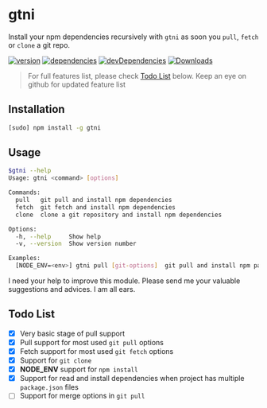 gtni
====
Install your npm dependencies recursively with `gtni` as soon you `pull`, `fetch` or `clone` a git repo.

[![version][npm-version]][npm-url] [![dependencies][npm-dependencies]][npm-url] [![devDependencies][npm-dev-dependencies]][npm-url] [![Downloads][npm-month-downloads]][npm-url]

>For full features list, please check [Todo List](#todo-list) below. Keep an eye on github for updated feature list

Installation
-------------
```sh
[sudo] npm install -g gtni
```
Usage
------
```sh
$gtni --help
Usage: gtni <command> [options]

Commands:
  pull   git pull and install npm dependencies
  fetch  git fetch and install npm dependencies
  clone  clone a git repository and install npm dependencies

Options:
  -h, --help     Show help                                             [boolean]
  -v, --version  Show version number                                   [boolean]

Examples:
  [NODE_ENV=<env>] gtni pull [git-options]  git pull and install npm packages

```
I need your help to improve this module. Please send me your valuable suggestions and advices. I am all ears.

Todo List
---------
- [x] Very basic stage of pull support
- [x] Pull support for most used `git pull` options
- [x] Fetch support for most used `git fetch` options
- [x] Support for `git clone`
- [x] **NODE_ENV** support for `npm install`
- [x] Support for read and install dependencies when project has multiple `package.json` files
- [ ] Support for merge options in `git pull`

[npm-badge]: https://nodei.co/npm/gtni.png?compact=true
[npm-version]: https://img.shields.io/npm/v/gtni.svg?style=flat-square
[npm-dependencies]: https://img.shields.io/david/nmrony/gtni.svg?style=flat-square
[npm-dev-dependencies]: https://img.shields.io/david/dev/nmrony/gtni.svg?style=flat-square
[npm-month-downloads]: https://img.shields.io/npm/dm/gtni.svg?style=flat-square
[npm-url]: https://www.npmjs.com/package/gtni
